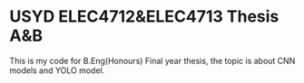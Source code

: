 # USYD ELEC4712&ELEC4713 Thesis A&B
This is my code for B.Eng(Honours) Final year thesis, the topic is about CNN models and YOLO model. 
